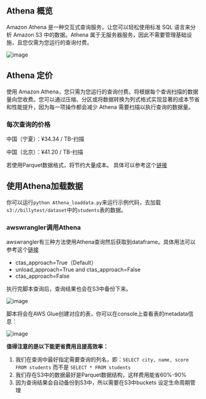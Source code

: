 ## Athena 概览

Amazon Athena 是一种交互式查询服务，让您可以轻松使用标准 SQL 语言来分析 Amazon S3 中的数据。Athena 属于无服务器服务，因此不需要管理基础设施，且您仅需为您运行的查询付费。

![image](https://user-images.githubusercontent.com/17400718/206954978-312dc600-a4ea-4e2b-8efd-71515b90fc11.png)


## Athena 定价

使用 Amazon Athena，您只需为您运行的查询付费。将根据每个查询扫描的数据量向您收费。您可以通过压缩、分区或将数据转换为列式格式实现显著的成本节省和性能提升，因为每一项操作都会减少 Athena 需要扫描以执行查询的数据量。

### 每次查询的价格

中国（宁夏）：¥34.34 / TB-扫描

中国（北京）：¥41.20 / TB-扫描

若使用Parquet数据格式，将节约大量成本。 具体可以参考这个[链接](https://www.amazonaws.cn/athena/pricing/)

## 使用Athena加载数据

你可以运行`python Athena_loaddata.py`来运行示例代码，去加载`s3://billytest/dataset`中的`students`表的数据。

### awswrangler调用Athena

awswrangler有三种方法使用Athena查询然后获取到dataframe。具体用法可以参考这个[链接](https://aws-sdk-pandas.readthedocs.io/en/stable/tutorials/006%20-%20Amazon%20Athena.html)

- ctas_approach=True（Default）
- unload_approach=True and ctas_approach=False
- ctas_approach=False

执行完脚本查询后，查询结果也会在S3中备份下来。

![image](https://user-images.githubusercontent.com/17400718/206955007-a3fe4f33-b3bf-457f-a6d3-88042c3b7810.png)

脚本将会在AWS Glue创建对应的表，你可以在console上查看表的metadata信息：

![image](https://user-images.githubusercontent.com/17400718/206971753-cbe4fea1-7cb0-46f1-bc69-5690f0bfdf3e.png)


**值得注意的是以下能更省费用且提高效率：** 

1. 我们在查询中最好指定需要查询的列名，即：`SELECT city, name, score FROM students` 而不是 `SELECT * FROM students`
2. 我们存在S3中的数据最好是Parquet数据结构，这样费用能省60%-90%
3. 因为查询结果会自动备份到S3中，所以需要在S3中buckets 设定生命周期管理
